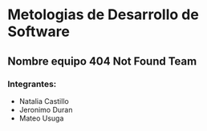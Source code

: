 # Metologias de Desarrollo de Software

## Nombre equipo  404 Not Found Team

### Integrantes:
 - Natalia Castillo
 - Jeronimo Duran
 - Mateo Usuga
